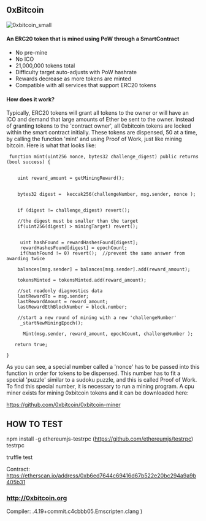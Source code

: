  
 ## 0xBitcoin 
 
 
![0xbitcoin_small](https://user-images.githubusercontent.com/36060731/35717032-b47d34d0-07aa-11e8-9d1a-48dafbbb2ca0.png)

 
 #### An ERC20 token that is mined using PoW through a SmartContract 
  
  * No pre-mine 
  * No ICO
  * 21,000,000 tokens total
  * Difficulty target auto-adjusts with PoW hashrate
  * Rewards decrease as more tokens are minted 
  * Compatible with all services that support ERC20 tokens
  
  
   
 #### How does it work?
 
Typically, ERC20 tokens will grant all tokens to the owner or will have an ICO and demand that large amounts of Ether be sent to the owner.   Instead of granting tokens to the 'contract owner', all 0xbitcoin tokens are locked within the smart contract initially.  These tokens are dispensed, 50 at a time, by calling the function 'mint' and using Proof of Work, just like mining bitcoin.  Here is what that looks like: 


     function mint(uint256 nonce, bytes32 challenge_digest) public returns (bool success) {

       
        uint reward_amount = getMiningReward();

        
        bytes32 digest =  keccak256(challengeNumber, msg.sender, nonce );

         
        if (digest != challenge_digest) revert();

        //the digest must be smaller than the target
        if(uint256(digest) > miningTarget) revert();
     

         uint hashFound = rewardHashesFound[digest];
         rewardHashesFound[digest] = epochCount;
         if(hashFound != 0) revert();  //prevent the same answer from awarding twice

        balances[msg.sender] = balances[msg.sender].add(reward_amount);

        tokensMinted = tokensMinted.add(reward_amount);

        //set readonly diagnostics data
        lastRewardTo = msg.sender;
        lastRewardAmount = reward_amount;
        lastRewardEthBlockNumber = block.number;
        
        //start a new round of mining with a new 'challengeNumber'
         _startNewMiningEpoch();

          Mint(msg.sender, reward_amount, epochCount, challengeNumber );

       return true;

    }
 
 
As you can see, a special number called a 'nonce' has to be passed into this function in order for tokens to be dispensed.  This number has to fit a special 'puzzle' similar to a sudoku puzzle, and this is called Proof of Work.   To find this special number, it is necessary to run a mining program.  A cpu miner exists for mining 0xbitcoin tokens and it can be downloaded here: 

https://github.com/0xbitcoin/0xbitcoin-miner


 
 
## HOW TO TEST

npm install -g ethereumjs-testrpc  (https://github.com/ethereumjs/testrpc)
testrpc

truffle test




Contract:
https://etherscan.io/address/0xb6ed7644c69416d67b522e20bc294a9a9b405b31
 
### http://0xbitcoin.org 
 
 
 Compiler: .4.19+commit.c4cbbb05.Emscripten.clang )
 

 
 
